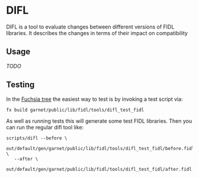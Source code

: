 # DIFL

DIFL is a tool to evaluate changes between different versions of FIDL libraries.
It describes the changes in terms of their impact on compatibility

## Usage

*TODO*

## Testing

In the [Fuchsia tree](https://fuchsia.googlesource.com/) the easiest way to test
is by invoking a test script via:
```
fx build garnet/public/lib/fidl/tools/difl_test_fidl
```

As well as running tests this will generate some test FIDL libraries. Then you
can run the regular difl tool like:
```
scripts/difl --before \
  out/default/gen/garnet/public/lib/fidl/tools/difl_test_fidl/before.fidl.json \
   --after \
   out/default/gen/garnet/public/lib/fidl/tools/difl_test_fidl/after.fidl.json
```
